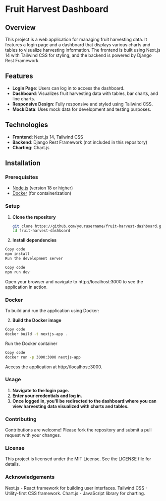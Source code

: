 # Fruit Harvest Dashboard

## Overview

This project is a web application for managing fruit harvesting data. It features a login page and a dashboard that displays various charts and tables to visualize harvesting information. The frontend is built using Next.js 14 with Tailwind CSS for styling, and the backend is powered by Django Rest Framework.

## Features

- **Login Page**: Users can log in to access the dashboard.
- **Dashboard**: Visualizes fruit harvesting data with tables, bar charts, and line charts.
- **Responsive Design**: Fully responsive and styled using Tailwind CSS.
- **Mock Data**: Uses mock data for development and testing purposes.

## Technologies

- **Frontend**: Next.js 14, Tailwind CSS
- **Backend**: Django Rest Framework (not included in this repository)
- **Charting**: Chart.js

## Installation

### Prerequisites

- [Node.js](https://nodejs.org/) (version 18 or higher)
- [Docker](https://www.docker.com/) (for containerization)

### Setup

1. **Clone the repository**

   ```bash
   git clone https://github.com/yourusername/fruit-harvest-dashboard.git
   cd fruit-harvest-dashboard
   ```

2. **Install dependencies**

```bash
Copy code
npm install
Run the development server
```

```bash
Copy code
npm run dev
```
Open your browser and navigate to http://localhost:3000 to see the application in action.

### Docker
To build and run the application using Docker:

2. **Build the Docker image**

```bash
Copy code
docker build -t nextjs-app .
```
Run the Docker container

```bash
Copy code
docker run -p 3000:3000 nextjs-app
```
Access the application at http://localhost:3000.

### Usage
1. **Navigate to the login page.**
2. **Enter your credentials and log in.**
3. **Once logged in, you'll be redirected to the dashboard where you can view harvesting data visualized with charts and tables.**
### Contributing
Contributions are welcome! Please fork the repository and submit a pull request with your changes.

### License
This project is licensed under the MIT License. See the LICENSE file for details.

### Acknowledgements
Next.js - React framework for building user interfaces.
Tailwind CSS - Utility-first CSS framework.
Chart.js - JavaScript library for charting.